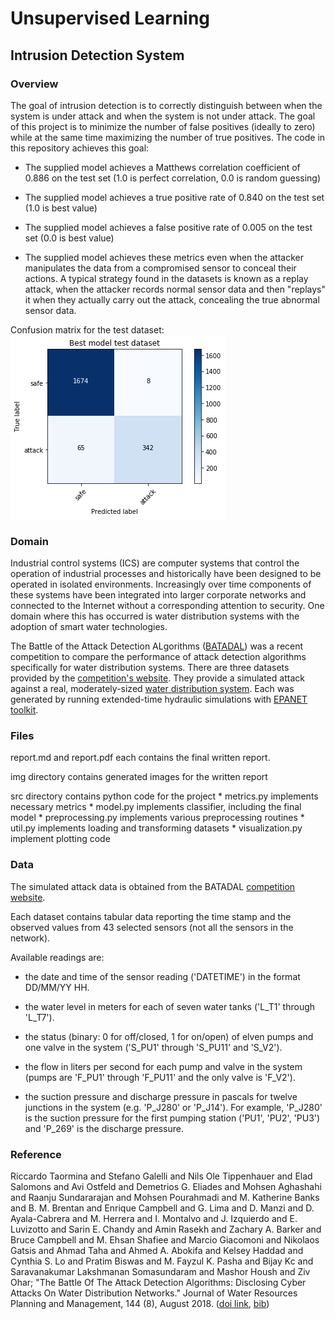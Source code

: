# Unsupervised Learning
## Intrusion Detection System

### Overview

The goal of intrusion detection is to correctly distinguish between when the system is under attack and when the system is not under attack. The goal of this project is to minimize the number of false positives (ideally to zero) while at the same time maximizing the number of true positives. The code in this repository achieves this goal:

* The supplied model achieves a Matthews correlation coefficient of 0.886 on the test set (1.0 is perfect correlation, 0.0 is random guessing)

* The supplied model achieves a true positive rate of 0.840 on the test set (1.0 is best value)

* The supplied model achieves a false positive rate of 0.005 on the test set (0.0 is best value)

* The supplied model achieves these metrics even when the attacker manipulates the data from a compromised sensor to conceal their actions. A typical strategy found in the datasets is known as a replay attack, when the attacker records normal sensor data and then "replays" it when they actually carry out the attack, concealing the true abnormal sensor data.

Confusion matrix for the test dataset: ![img](img/best_test.png)

### Domain

Industrial control systems (ICS) are computer systems that control the operation of industrial processes and historically have been designed to be operated in isolated environments. Increasingly over time components of these systems have been integrated into larger corporate networks and connected to the Internet without a corresponding attention to security. One domain where this has occurred is water distribution systems with the adoption of smart water technologies.

The Battle of the Attack Detection ALgorithms ([BATADAL](https://www.batadal.net)) was a recent competition to compare the performance of attack detection algorithms specifically for water distribution systems. There are three datasets provided by the [competition's website](https://www.batadal.net/data.html). They provide a simulated attack against a real, moderately-sized [water distribution system](https://www.researchgate.net/profile/Kegong_Diao/publication/235694686_Battle_of_the_Water_Calibration_Networks/links/00b7d5229e0cfe9afc000000.pdf). Each was generated by running extended-time hydraulic simulations with [EPANET toolkit](https://github.com/OpenWaterAnalytics/EPANET-Matlab-Toolkit).

### Files

report.md and report.pdf each contains the final written report.

img directory contains generated images for the written report

src directory contains python code for the project
	* metrics.py implements necessary metrics 
	* model.py implements classifier, including the final model
	* preprocessing.py implements various preprocessing routines
	* util.py implements loading and transforming datasets
	* visualization.py implement plotting code

### Data

The simulated attack data is obtained from the BATADAL [competition website](https://www.batadal.net/data.html).

Each dataset contains tabular data reporting the time stamp and the observed values from 43 selected sensors (not all the sensors in the network). 

Available readings are: 

* the date and time of the sensor reading ('DATETIME') in the format DD/MM/YY HH.

* the water level in meters for each of seven water tanks ('L_T1' through 'L_T7').
    
* the status (binary: 0 for off/closed, 1 for on/open) of elven pumps and one valve in the system ('S_PU1' through 'S_PU11' and 'S_V2').

* the flow in liters per second for each pump and valve in the system (pumps are 'F_PU1' through 'F_PU11' and the only valve is 'F_V2').

* the suction pressure and discharge pressure in pascals for twelve junctions in the system (e.g. 'P_J280' or 'P_J14'). For example, 'P_J280' is the suction pressure for the first pumping station ('PU1', 'PU2', 'PU3') and 'P_269' is the discharge pressure.

### Reference

Riccardo Taormina and Stefano Galelli and Nils Ole Tippenhauer and Elad Salomons and Avi Ostfeld and Demetrios G. Eliades and Mohsen Aghashahi and Raanju Sundararajan and Mohsen Pourahmadi and M. Katherine Banks and B. M. Brentan and Enrique Campbell and G. Lima and D. Manzi and D. Ayala-Cabrera and M. Herrera and I. Montalvo and J. Izquierdo and E. Luvizotto and Sarin E. Chandy and Amin Rasekh and Zachary A. Barker and Bruce Campbell and M. Ehsan Shafiee and Marcio Giacomoni and Nikolaos Gatsis and Ahmad Taha and Ahmed A. Abokifa and Kelsey Haddad and Cynthia S. Lo and Pratim Biswas and M. Fayzul K. Pasha and Bijay Kc and Saravanakumar Lakshmanan Somasundaram and Mashor Housh and Ziv Ohar; "The Battle Of The Attack Detection Algorithms: Disclosing Cyber Attacks On Water Distribution Networks." Journal of Water Resources Planning and Management, 144 (8), August 2018. ([doi link](http://dx.doi.org/10.1061/(ASCE)WR.1943-5452.0000969), [bib](https://www.batadal.net/taormina18battle.bib))

